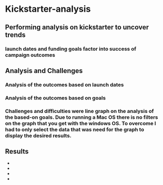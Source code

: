 # Kickstarter-analysis

## Performing analysis on kickstarter to uncover trends

### launch dates and funding goals factor into success of campaign outcomes
 
## Analysis and Challenges

### Analysis of the outcomes based on launch dates

### Analysis of the outcomes based on goals 

### Challenges and difficulties were line graph on the analysis of the based-on goals. Due to running a Mac OS there is no filters on the graph that you get with the windows OS. To overcome I had to only select the data that was need for the graph to display the desired results.  

## Results

-

-

-

-
